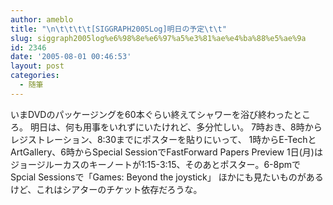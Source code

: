 ```yaml
---
author: ameblo
title: "\n\t\t\t\t[SIGGRAPH2005Log]明日の予定\t\t"
slug: siggraph2005log%e6%98%8e%e6%97%a5%e3%81%ae%e4%ba%88%e5%ae%9a
id: 2346
date: '2005-08-01 00:46:53'
layout: post
categories:
  - 随筆
---
```


いまDVDのパッケージングを60本ぐらい終えてシャワーを浴び終わったところ。 明日は、何も用事をいれずにいたけれど、多分忙しい。 7時おき、8時からレジストレーション、8:30までにポスターを貼りにいって、 1時からE-TechとArtGallery、6時からSpecial SessionでFastForward Papers Preview 1日(月)はジョージルーカスのキーノートが1:15-3:15、そのあとポスター。6-8pmでSpcial Sessionsで「Games: Beyond the joystick」 ほかにも見たいものがあるけど、これはシアターのチケット依存だろうな。